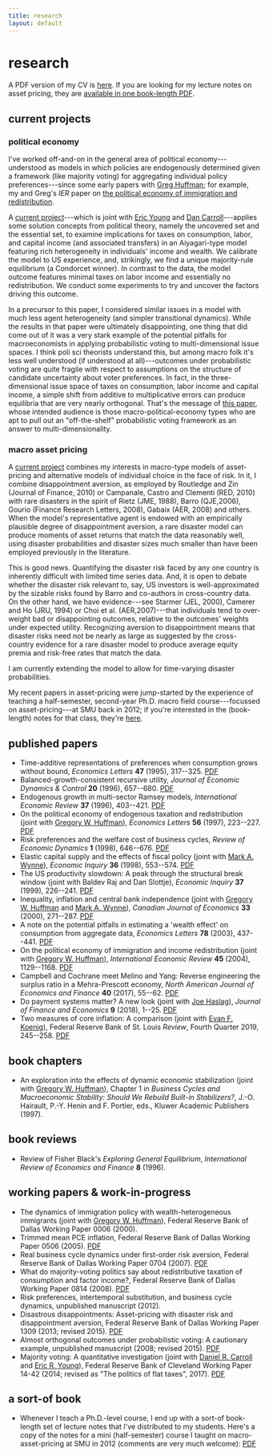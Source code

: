 ```yaml
---
title: research
layout: default
---
```

# research

A PDF version of my CV is [here]({{"/assets/cv.pdf"}}). If you are looking for my lecture notes on asset pricing, they are [available in one book-length PDF]({{"/assets/asset_book.pdf"}}). <!--(My old website, that included homework solutions and other materials to go with the lectures, still lives on [here](https://sites.google.com/a/jimdolmas.net/jim-dolmas/).)-->

## current projects
### political economy
I've worked off-and-on in the general area of political economy---understood as models in which policies are endogenously determined given a framework (like majority voting) for aggregating individual policy preferences---since some early papers with [Greg Huffman](https://as.vanderbilt.edu/econ/bio/gregory-huffman); for example, my and Greg's *IER* paper on [the political economy of immigration and redistribution]({{"/assets/dolmas_huffman_ier.pdf"}}).

A [current project]({{"/assets/cdy_8_25_17.pdf"}})---which is joint with [Eric Young](http://people.virginia.edu/~ey2d/) and [Dan Carroll](https://www.clevelandfed.org/people-search?pid=2c819cf7-db63-4c7b-9e40-e88947ebe2ee)---applies some solution concepts from political theory, namely the uncovered set and the essential set, to examine implications for taxes on consumption, labor, and capital income (and associated transfers) in an Aiyagari-type model featuring rich heterogeneity in individuals' income and wealth. We calibrate the model to US experience, and, strikingly, we find a unique majority-rule equilibrium (a Condorcet winner). In contrast to the data, the model outcome features minimal taxes on labor income and essentially no redistribution. We conduct some experiments to try and uncover the factors driving this outcome.

In a precursor to this paper, I considered similar issues in a model with much less agent heterogeneity (and simpler transitional dynamics). While the results in that paper were ultimately disappointing, one thing that did come out of it was a very stark example of the potential pitfalls for macroeconomists in applying probabilistic voting to multi-dimensional issue spaces. I think poli sci theorists understand this, but among macro folk it's less well understood (if understood at all)---outcomes under probabilistic voting are quite fragile with respect to assumptions on the structure of candidate uncertainty about voter preferences. In fact, in the three-dimensional issue space of taxes on consumption, labor income and capital income, a simple shift from additive to multiplicative errors can produce equilibria that are very nearly orthogonal. That's the message of [this paper](https://mpra.ub.uni-muenchen.de/53628/), whose intended audience is those macro-political-economy types who are apt to pull out an "off-the-shelf" probabilistic voting framework as an answer to multi-dimensionality.

### macro asset pricing
A [current project]({{"/assets/disastrous.pdf"}}) combines my interests in macro-type models of asset-pricing and alternative models of individual choice in the face of risk. In it, I combine disappointment aversion, as employed by Routledge and Zin (Journal of Finance, 2010) or Campanale, Castro and Clementi (RED, 2010) with rare disasters in the spirit of Rietz (JME, 1988), Barro (QJE,2006), Gourio (Finance Research Letters, 2008), Gabaix (AER, 2008) and others. When the model's representative agent is endowed with an empirically plausible degree of disappointment aversion, a rare disaster model can produce moments of asset returns that match the data reasonably well, using disaster probabilities and disaster sizes much smaller than have been employed previously in the literature.

This is good news. Quantifying the disaster risk faced by any one country is inherently difficult with limited time series data. And, it is open to debate whether the disaster risk relevant to, say, US investors is well-approximated by the sizable risks found by Barro and co-authors in cross-country data. On the other hand, we have evidence---see Starmer (JEL, 2000), Camerer and Ho (JRU, 1994) or Choi et al. (AER,2007)---that individuals tend to over-weight bad or disappointing outcomes, relative to the outcomes' weights under expected utility. Recognizing aversion to disappointment means that disaster risks need not be nearly as large as suggested by the cross-country evidence for a rare disaster model to produce average equity premia and risk-free rates that match the data.

I am currently extending the model to allow for time-varying disaster probabilities.

My recent papers in asset-pricing were jump-started by the experience of teaching a half-semester, second-year Ph.D. macro field course---focussed on asset-pricing---at SMU back in 2012; if you're interested in the (book-length) notes for that class, they're [here]({{"/assets/asset_book.pdf"}}).

## published papers
* Time-additive representations of preferences when consumption grows without bound, *Economics Letters* **47** (1995), 317--325. [PDF]({{"/assets/tas.pdf"}})
* Balanced-growth-consistent recursive utility, *Journal of Economic Dynamics & Control* **20** (1996), 657--680. [PDF]({{"/assets/bgcru.pdf"}})
* Endogenous growth in multi-sector Ramsey models, *International Economic Review* **37** (1996), 403--421. [PDF]({{"/assets/ramsey.pdf"}})
* On the political economy of endogenous taxation and redistribution (joint with [Gregory W. Huffman](https://as.vanderbilt.edu/econ/bio/gregory-huffman)), *Economics Letters* **56** (1997), 223--227. [PDF]({{"/assets/redistribution.pdf"}})
* Risk preferences and the welfare cost of business cycles, *Review of Economic Dynamics* **1** (1998), 646--676. [PDF]({{"/assets/cost_of_business_cycles_RED_98.pdf"}})
* Elastic capital supply and the effects of fiscal policy (joint with [Mark A. Wynne](https://www.dallasfed.org/research/economists/wynne.aspx)), *Economic Inquiry* **36** (1998), 553--574. [PDF]({{"/assets/elastic_capital_supply.pdf"}})
* The US productivity slowdown: A peak through the structural break window (joint with Baldev Raj and Dan Slottje), *Economic Inquiry* **37** (1999), 226--241. [PDF]({{"/assets/structural_breaks.pdf"}})
* Inequality, inflation and central bank independence (joint with [Gregory W. Huffman](https://as.vanderbilt.edu/econ/bio/gregory-huffman) and [Mark A. Wynne](https://www.dallasfed.org/research/economists/wynne.aspx)), *Canadian Journal of Economics* **33** (2000), 271--287. [PDF]({{"/assets/dhw.pdf"}})
* A note on the potential pitfalls in estimating a 'wealth effect' on consumption from aggregate data, *Economics Letters* **78** (2003), 437--441. [PDF]({{"/assets/wealth_effect.pdf"}})
* On the political economy of immigration and income redistribution (joint with [Gregory W. Huffman](https://as.vanderbilt.edu/econ/bio/gregory-huffman)), *International Economic Review* **45** (2004), 1129--1168. [PDF]({{"/assets/dolmas_huffman_ier.pdf"}})
* Campbell and Cochrane meet Melino and Yang: Reverse engineering the surplus ratio in a Mehra-Prescott economy, *North American Journal of Economics and Finance* **40** (2017), 55--62. [PDF]({{"/assets/ccmpmy.pdf"}})
* Do payment systems matter? A new look (joint with [Joe Haslag](http://web.missouri.edu/~haslagj/)), *Journal of Finance and Economics* **9** (2018), 1--25. [PDF]({{"/assets/trans.pdf"}})
* Two measures of core inflation: A comparison (joint with [Evan F. Koenig](https://www.dallasfed.org/research/economists/koenig.aspx)), Federal Reserve Bank of St. Louis *Review*, Fourth Quarter 2019, 245--258. [PDF]({{"/assets/two-measures-of-core-inflation-a-comparison.pdf"}})

## book chapters
* An exploration into the effects of dynamic economic stabilization (joint with [Gregory W. Huffman](https://as.vanderbilt.edu/econ/bio/gregory-huffman)), Chapter 1 in *Business Cycles and Macroeconomic Stability: Should We Rebuild Built-in Stabilizers?*, J.-O. Hairault, P.-Y. Henin and F. Portier, eds., Kluwer Academic Publishers (1997).

## book reviews
* Review of Fisher Black's *Exploring General Equilibrium*, *International Review of Economics and Finance* **8** (1996).

## working papers & work-in-progress
* The dynamics of immigration policy with wealth-heterogeneous immigrants (joint with [Gregory W. Huffman](https://as.vanderbilt.edu/econ/bio/gregory-huffman)), Federal Reserve Bank of Dallas Working Paper 0006 (2000).
* Trimmed mean PCE inflation, Federal Reserve Bank of Dallas Working Paper 0506 (2005). [PDF](http://www.dallasfed.org/assets/documents/research/papers/2005/wp0506.pdf)
* Real business cycle dynamics under first-order risk aversion, Federal Reserve Bank of Dallas Working Paper 0704 (2007). [PDF](http://www.dallasfed.org/assets/documents/research/papers/2007/wp0704.pdf)
* What do majority-voting politics say about redistributive taxation of consumption and factor income?, Federal Reserve Bank of Dallas Working Paper 0814 (2008). [PDF]({{"/assets/taxvote_WP.pdf"}})
* Risk preferences, intertemporal substitution, and business cycle dynamics, unpublished manuscript (2012).
* Disastrous disappointments: Asset-pricing with disaster risk and disappointment aversion, Federal Reserve Bank of Dallas Working Paper 1309 (2013; revised 2015). [PDF]({{"/assets/disastrous.pdf"}})
* Almost orthogonal outcomes under probabilistic voting: A cautionary example, unpublished manuscript (2008; revised 2015). [PDF]({{"/assets/probvote_final.pdf"}})
* Majority voting: A quantitative investigation (joint with [Daniel R. Carroll](https://www.clevelandfed.org/people-search?pid=2c819cf7-db63-4c7b-9e40-e88947ebe2ee) and [Eric R. Young](http://people.virginia.edu/~ey2d/)), Federal Reserve Bank of Cleveland Working Paper 14-42 (2014; revised as "The politics of flat taxes", 2017). [PDF]({{"/assets/cdy_8_25_17.pdf"}})

## a sort-of book
* Whenever I teach a Ph.D.-level course, I end up with a sort-of book-length set of lecture notes that I've distributed to my students. Here's a copy of the notes for a mini (half-semester) course I taught on macro-asset-pricing at SMU in 2012 (comments are very much welcome): [PDF]({{"/assets/asset_book.pdf"}})

<!--
\item ``The dynamics of immigration policy with wealth-heterogeneous immigrants'' (joint with Gregory W. Huffman), Federal Reserve Bank of Dallas Working Paper 0006 (2000).

\item ``Do payment systems matter: A new look'' (joint with Joe Haslag), unpublished manuscript (2005; revised 2015). \pdf{http://www.jimdolmas.net/econfiles/payment_systems.pdf}

\item ``Trimmed mean PCE inflation,'' Federal Reserve Bank of Dallas Working Paper 0506 (2005). \pdf{http://www.dallasfed.org/assets/documents/research/papers/2005/wp0506.pdf}

\item ``Real business cycle dynamics under first-order risk aversion,'' Federal Reserve Bank of Dallas Working Paper 0704 (2007). \pdf{http://www.dallasfed.org/assets/documents/research/papers/2007/wp0704.pdf}

\item ``What do majority-voting politics say about redistributive taxation of consumption and factor income? Not much,'' Federal Reserve Bank of Dallas Working Paper 0814 (2008). \pdf{http://www.dallasfed.org/assets/documents/research/papers/2008/wp0814.pdf}

\item ``Almost orthogonal outcomes under probabilistic voting: A cautionary example,'' unpublished manuscript (2008; revised 2015). \pdf{http://www.jimdolmas.net/econfiles/probvote_final.pdf}

\item ``Risk preferences, intertemporal substitution, and business cycle dynamics,'' unpublished manuscript (2012). \pdf{http://www.jimdolmas.net/econfiles/habit.pdf}

\item ``Disastrous disappointments: Asset-pricing with disaster risk and disappointment aversion,'' Federal Reserve Bank of Dallas Working Paper 1309 (2013; revised 2015). \pdf{http://www.jimdolmas.net/econfiles/disastrous.pdf}

\item ``Majority voting: A quantitative investigation'' (joint with Daniel R. Carroll and Eric R. Young), Federal Reserve Bank of Cleveland Working Paper 14-42 (2014). \pdf{http://www.jimdolmas.net/econfiles/majority_voting.pdf}

\item ``On the political economy of endogenous '' (joint with Gregory W. Huffman), \textit{Economics Letters} \textbf{56} (1997), 223--227. \pdf{http://www.jimdolmas.net/econfiles/redistribution.pdf}\doi{10.1016/S0165-1765(97)81904-0}

\item ``Risk preferences and the welfare cost of business cycles,'' \textit{Review of Economic Dynamics} \textbf{1} (1998), 646--676. \pdf{http://www.jimdolmas.net/econfiles/cost_of_business_cycles_RED_98.pdf}\doi{10.1006/redy.1998.0020}

\item ``Elastic capital supply and the effects of fiscal policy'' (joint with Mark A. Wynne), \textit{Economic Inquiry} \textbf{36} (1998), 553--574. \doi{10.1111/j.1465-7295.1998.tb01736.x}

\item ``The US productivity slowdown: A peak through the structural break window'' (joint with Baldev Raj and Dan Slottje), \textit{Economic Inquiry} \textbf{37} (1999), 226--241. \pdf{http://www.jimdolmas.net/econfiles/structural_breaks.pdf}\doi{10.1111/j.1465-7295.1999.tb01427.x}

\item ``Inequality, inflation and central bank independence'' (joint with Gregory W. Huffman and Mark A. Wynne), \textit{Canadian Journal of Economics} \textbf{33} (2000), 271--287. \pdf{http://www.jimdolmas.net/econfiles/dhw.pdf}\doi{10.1111/0008-4085.00015}\jstor{http://www.jstor.org/stable/2667378}

\item ``A note on the potential pitfalls in estimating a `wealth effect' on consumption from aggregate data,'' \textit{Economics Letters} \textbf{78} (2003), 437--441. \pdf{http://www.jimdolmas.net/econfiles/wealth_effect.pdf}\doi{10.1016/S0165-1765(02)00249-5}

\item ``On the political economy of immigration and income redistribution'' (joint with Gregory W. Huffman), \textit{International Economic Review} \textbf{45} (2004), 1129--1168. \pdf{http://www.jimdolmas.net/econfiles/dolmas_huffman_ier.pdf}\doi{10.1111/j.0020-6598.2004.00300.x}\jstor{http://www.jstor.org/stable/3663622}

\item ``Campbell and Cochrane meet Melino and Yang: Reverse engineering the surplus ratio in a Mehra-Prescott economy,'' \textit{North American Journal of Economics and Finance} \textbf{40} (2017), 55--62. \pdf{http://www.jimdolmas.net/econfiles/ccmpmy.pdf}\doi{10.1016/j.najef.2017.01.006}

-->
